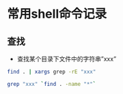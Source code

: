# 常用shell命令记录

## 查找

- 查找某个目录下文件中的字符串”xxx”
```sh
find . | xargs grep -rE "xxx"

grep "xxx" `find . -name "*"`
```

